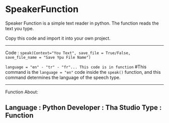 # SpeakerFunction
Speaker Function is a simple text reader in python. The function reads the text you type.

Copy this code and import it into your own project.

--------------------------------

Code : `speak(Context="You Text", save_file = True/False, save_file_name = "Save Ypu File Name")`

`language = "en" - "tr" - "fr"... This code is in function` #This command is the `language = "en"` code inside the `speak()` function, and this command determines the language of the speech type.

--------------------------------
Function About:

Language : Python
Developer : Tha Studio
Type : Function
--------------------------------
